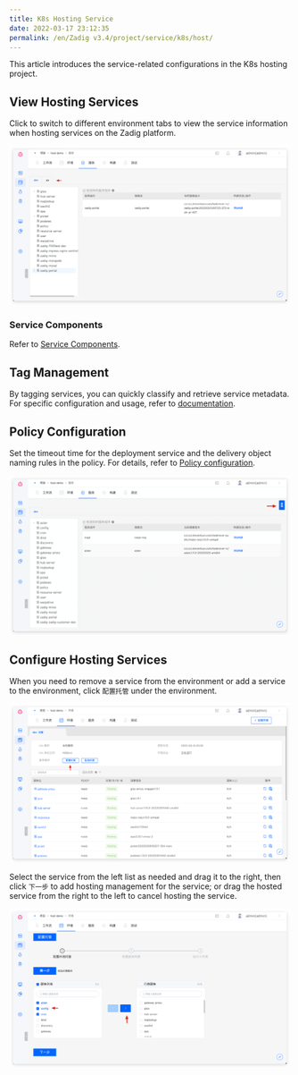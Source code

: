 ```yaml
---
title: K8s Hosting Service
date: 2022-03-17 23:12:35
permalink: /en/Zadig v3.4/project/service/k8s/host/
---
```


This article introduces the service-related configurations in the K8s hosting project.

## View Hosting Services

Click to switch to different environment tabs to view the service information when hosting services on the Zadig platform.

![Hosting Service List](../../../../_images/k8s_host_service_list.png)

### Service Components

Refer to [Service Components](/en/Zadig%20v3.4/env/overview/#what-is-a-service-component).

## Tag Management

By tagging services, you can quickly classify and retrieve service metadata. For specific configuration and usage, refer to [documentation](/en/Zadig%20v3.4/project/service/label/).

## Policy Configuration

Set the timeout time for the deployment service and the delivery object naming rules in the policy. For details, refer to [Policy configuration](/en/Zadig%20v3.4/project/service/k8s/#policy-configuration).

![Service Policy Configuration](../../../../_images/host_service_strategy_config.png)

## Configure Hosting Services
When you need to remove a service from the environment or add a service to the environment, click `配置托管` under the environment.

![Hosting Services](../../../../_images/env_delegate_project_overview.png)

Select the service from the left list as needed and drag it to the right, then click `下一步` to add hosting management for the service; or drag the hosted service from the right to the left to cancel hosting the service.

![Configure Hosting](../../../../_images/config_service_delegation.png)